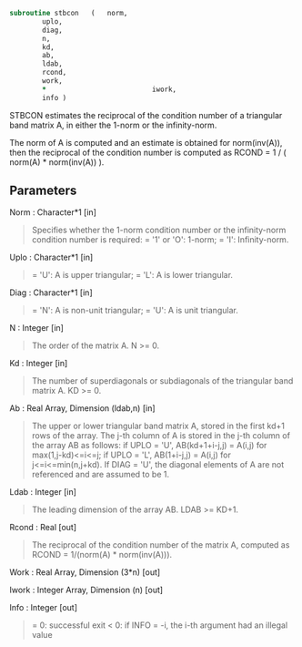 ```fortran
subroutine stbcon	(	norm,
		uplo,
		diag,
		n,
		kd,
		ab,
		ldab,
		rcond,
		work,
		*                          iwork,
		info )
```

 STBCON estimates the reciprocal of the condition number of a
 triangular band matrix A, in either the 1-norm or the infinity-norm.

 The norm of A is computed and an estimate is obtained for
 norm(inv(A)), then the reciprocal of the condition number is
 computed as
    RCOND = 1 / ( norm(A) * norm(inv(A)) ).

## Parameters
Norm : Character*1 [in]
> Specifies whether the 1-norm condition number or the
> infinity-norm condition number is required:
> = '1' or 'O':  1-norm;
> = 'I':         Infinity-norm.

Uplo : Character*1 [in]
> = 'U':  A is upper triangular;
> = 'L':  A is lower triangular.

Diag : Character*1 [in]
> = 'N':  A is non-unit triangular;
> = 'U':  A is unit triangular.

N : Integer [in]
> The order of the matrix A.  N >= 0.

Kd : Integer [in]
> The number of superdiagonals or subdiagonals of the
> triangular band matrix A.  KD >= 0.

Ab : Real Array, Dimension (ldab,n) [in]
> The upper or lower triangular band matrix A, stored in the
> first kd+1 rows of the array. The j-th column of A is stored
> in the j-th column of the array AB as follows:
> if UPLO = 'U', AB(kd+1+i-j,j) = A(i,j) for max(1,j-kd)<=i<=j;
> if UPLO = 'L', AB(1+i-j,j)    = A(i,j) for j<=i<=min(n,j+kd).
> If DIAG = 'U', the diagonal elements of A are not referenced
> and are assumed to be 1.

Ldab : Integer [in]
> The leading dimension of the array AB.  LDAB >= KD+1.

Rcond : Real [out]
> The reciprocal of the condition number of the matrix A,
> computed as RCOND = 1/(norm(A) * norm(inv(A))).

Work : Real Array, Dimension (3*n) [out]

Iwork : Integer Array, Dimension (n) [out]

Info : Integer [out]
> = 0:  successful exit
> < 0:  if INFO = -i, the i-th argument had an illegal value

